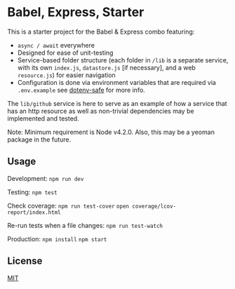 # Babel, Express, Starter

This is a starter project for the Babel & Express combo featuring:

  - `async / await` everywhere
  - Designed for ease of unit-testing
  - Service-based folder structure (each folder in `/lib` is a separate service, with its own `index.js`, `datastore.js` [if necessary], and a web `resource.js`) for easier navigation
  - Configuration is done via environment variables that are required via `.env.example` see [dotenv-safe](https://github.com/rolodato/dotenv-safe) for more info.

The `lib/github` service is here to serve as an example of how a service
that has an http resource as well as non-trivial dependencies may be
implemented and tested.

Note: Minimum requirement is Node v4.2.0. Also, this may be a yeoman package in the future.


## Usage

Development:
`npm run dev`

Testing:
`npm test`

Check coverage:
`npm run test-cover`
`open coverage/lcov-report/index.html`

Re-run tests when a file changes:
`npm run test-watch`

Production:
`npm install`
`npm start`


## License

[MIT](/LICENSE)

